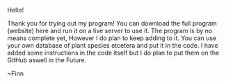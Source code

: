 Hello!

Thank you for trying out my program!
You can download the full program (website) here and run it on a live server to use it.
The program is by no means complete yet,
However I do plan to keep adding to it. You can use your own database of plant species etcetera and put it in the code.
I have added some instructions in the code itself but I do plan to put them on the GitHub aswell in the Future.

~Finn
